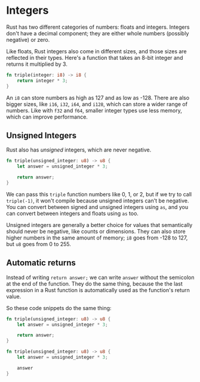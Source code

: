 # Integers

Rust has two different categories of numbers: floats and integers. Integers 
don't have a decimal component; they are either whole numbers 
(possibly negative) or zero.

Like floats, Rust integers also come in different sizes, and those sizes are
reflected in their types. Here's a function that takes an 8-bit integer and 
returns it multiplied by 3.

```rust
fn triple(integer: i8) -> i8 {
    return integer * 3;
}
```

An `i8` can store numbers as high as 127 and as low as -128. There are also
bigger sizes, like `i16`, `i32`, `i64`, and `i128`, which can store a wider
range of numbers. Like with `f32` and `f64`, smaller integer types use less 
memory, which can improve performance.

## Unsigned Integers

Rust also has *unsigned* integers, which are never negative.

```rust
fn triple(unsigned_integer: u8) -> u8 {
    let answer = unsigned_integer * 3;

    return answer;
}
```

We can pass this `triple` function numbers like 0, 1, or 2, but if we try to
call `triple(-1)`, it won't compile because unsigned integers can't be negative.
You can convert between signed and unsigned integers using `as`, and you can
convert between integers and floats using `as` too.

Unsigned integers are generally a better choice for values that semantically
should never be negative, like counts or dimensions. They can also store higher
numbers in the same amount of memory; `i8` goes from -128 to 127, but `u8` goes
from 0 to 255.

## Automatic returns

Instead of writing `return answer;` we can write `answer` without 
the semicolon at the end of the function. They do the same thing, because the
the last expression in a Rust function is automatically used as the function's
return value.

So these code snippets do the same thing:

```rust
fn triple(unsigned_integer: u8) -> u8 {
    let answer = unsigned_integer * 3;

    return answer;
}
```

```rust
fn triple(unsigned_integer: u8) -> u8 {
    let answer = unsigned_integer * 3;

    answer
}
```
